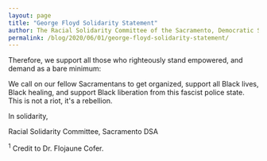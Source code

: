 ```yaml
---
layout: page
title: "George Floyd Solidarity Statement"
author: The Racial Solidarity Committee of the Sacramento, Democratic Socialists of America stands in solidarity with our comrades fighting for Black liberation across the country and world. We stand in solidarity alongside Sacramento's Black working class leadership as they organize and demand justice on our streets. We rebel in the name of Stephon Clark, Darrel Richards, Marshall Miles, Tony McDade, Breonna Taylor, Ahmaud Arbery, George Floyd, and 
permalink: /blog/2020/06/01/george-floyd-solidarity-statement/
---
```


Therefore, we support all those who righteously stand empowered, and demand as a bare minimum:

We call on our fellow Sacramentans to get organized, support all Black lives, Black healing, and support Black liberation from this fascist police state. This is not a riot, it's a rebellion.

In solidarity,

Racial Solidarity Committee, Sacramento DSA



 <sup>1</sup> Credit to Dr. Flojaune Cofer.

